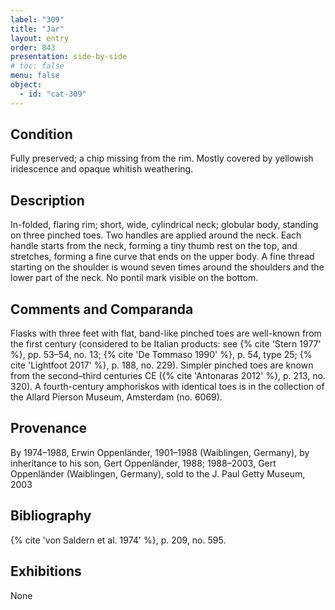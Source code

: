```yaml
---
label: "309"
title: "Jar"
layout: entry
order: 843
presentation: side-by-side
# toc: false
menu: false
object:
  - id: "cat-309"
---
```


## Condition

Fully preserved; a chip missing from the rim. Mostly covered by yellowish iridescence and opaque whitish weathering.

## Description

In-folded, flaring rim; short, wide, cylindrical neck; globular body, standing on three pinched toes. Two handles are applied around the neck. Each handle starts from the neck, forming a tiny thumb rest on the top, and stretches, forming a fine curve that ends on the upper body. A fine thread starting on the shoulder is wound seven times around the shoulders and the lower part of the neck. No pontil mark visible on the bottom.

## Comments and Comparanda

Flasks with three feet with flat, band-like pinched toes are well-known from the first century (considered to be Italian products: see {% cite 'Stern 1977' %}, pp. 53–54, no. 13; {% cite 'De Tommaso 1990' %}, p. 54, type 25; {% cite 'Lightfoot 2017' %}, p. 188, no. 229). Simpler pinched toes are known from the second–third centuries CE ({% cite 'Antonaras 2012' %}, p. 213, no. 320). A fourth-century amphoriskos with identical toes is in the collection of the Allard Pierson Museum, Amsterdam (no. 6069).

## Provenance

By 1974–1988, Erwin Oppenländer, 1901–1988 (Waiblingen, Germany), by inheritance to his son, Gert Oppenländer, 1988; 1988–2003, Gert Oppenländer (Waiblingen, Germany), sold to the J. Paul Getty Museum, 2003

## Bibliography

{% cite 'von Saldern et al. 1974' %}, p. 209, no. 595.

## Exhibitions

None